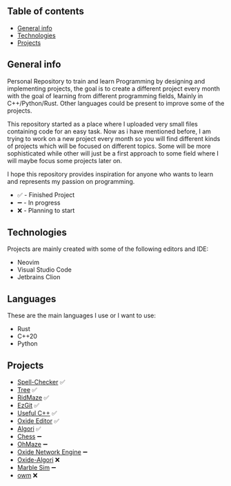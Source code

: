 ## Table of contents
* [General info](#general-info)
* [Technologies](#technologies)
* [Projects](#projects)

## General info
Personal Repository to train and learn Programming by designing and implementing projects, the goal is to create a different project every month with the goal of learning from different programming fields, Mainly in C++/Python/Rust. Other languages could be present to improve some of the projects. 

This repository started as a place where I uploaded very small files containing code for an easy task. Now as i have mentioned before, I am trying to work on a new project every month so you will find different kinds of projects which will be focused on different topics. Some will be more sophisticated while other will just be a first approach to some field where I will maybe focus some projects later on.

I hope this repository provides inspiration for anyone who wants to learn and represents my passion on programming.
* ✅ - Finished Project
* ➖ - In progress
* ❌ - Planning to start

## Technologies
Projects are mainly created with some of the following editors and IDE:
* Neovim
* Visual Studio Code
* Jetbrains Clion

## Languages
These are the main languages I use or I want to use:
* Rust
* C++20
* Python
	
## Projects
* [Spell-Checker](Spell-Checker) ✅
* [Tree](Tree) ✅
* [RidMaze](RidMaze) ✅
* [EzGit](EzGit) ✅
* [Useful C++](Useful-C++) ✅
* [Oxide Editor](Oxide-Editor) ✅
* [Algori](Algori) ✅
* [Chess](Chess) ➖
* [OhMaze](OhMaze) ➖
* [Oxide Network Engine](ONE) ➖
* [Oxide-Algori](Oxide-Algori) ❌
* [Marble Sim](Marble-Sim) ➖
* [owm](Owm) ❌
